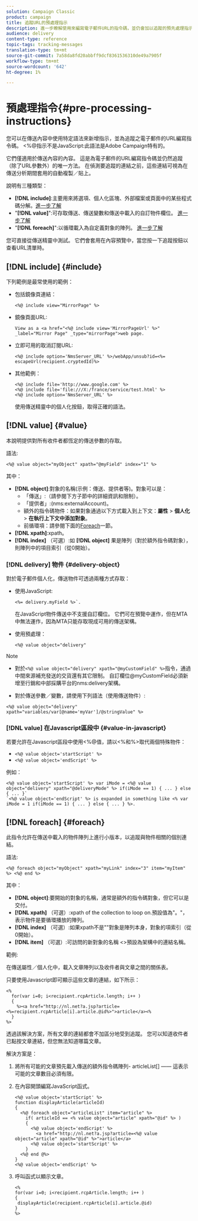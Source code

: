 ```yaml
---
solution: Campaign Classic
product: campaign
title: 追蹤URL的預處理指示
description: 進一步瞭解使用來編寫電子郵件URL的指令碼，並仍會加以追蹤的預先處理指示。
audience: delivery
content-type: reference
topic-tags: tracking-messages
translation-type: tm+mt
source-git-commit: 7a58da8fd20abbff9dcf8361536310de49a7905f
workflow-type: tm+mt
source-wordcount: '642'
ht-degree: 1%

---
```



# 預處理指令{#pre-processing-instructions}

您可以在傳送內容中使用特定語法來新增指示，並為追蹤之電子郵件的URL編寫指令碼。 &lt;%@指示不是JavaScript:此語法是Adobe Campaign特有的。

它們僅適用於傳送內容的內容。 這是為電子郵件的URL編寫指令碼並仍然追蹤（除了URL參數外）的唯一方法。 在偵測要追蹤的連結之前，這些連結可視為在傳送分析期間套用的自動複製／貼上。

說明有三種類型：

* **[!DNL include]**:主要用來將選項、個人化區塊、外部檔案或頁面中的某些程式碼分解。[進一步了解](#include)
* &quot;**[!DNL value]**&quot;:可存取傳送、傳送變數和傳送中載入的自訂物件欄位。 [進一步了解](#value)
* &quot;**[!DNL foreach]**&quot;:以循環載入為自定義對象的陣列。 [進一步了解](#foreach)

您可直接從傳送精靈中測試。 它們會套用在內容預覽中，當您按一下追蹤按鈕以查看URL清單時。

## [!DNL include] {#include}

下列範例是最常使用的範例：

* 包括鏡像頁連結：

   ```
   <%@ include view="MirrorPage" %>  
   ```

* 鏡像頁面URL:

   ```
   View as a <a href="<%@ include view='MirrorPageUrl' %>" _label="Mirror Page" _type="mirrorPage">web page.
   ```

* 立即可用的取消訂閱URL:

   ```
   <%@ include option='NmsServer_URL' %>/webApp/unsub?id=<%= escapeUrl(recipient.cryptedId)%>
   ```

* 其他範例：

   ```
   <%@ include file='http://www.google.com' %>
   <%@ include file='file:///X:/france/service/test.html' %>
   <%@ include option='NmsServer_URL' %>
   ```

   使用傳送精靈中的個人化按鈕，取得正確的語法。

## [!DNL value] {#value}

本說明提供對所有收件者都恆定的傳送參數的存取。

語法:

```
<%@ value object="myObject" xpath="@myField" index="1" %>
```

其中：

* **[!DNL object]**:對象的名稱(示例：傳送、提供者等)。對象可以是：
   * 「傳送」:（請參閱下方子節中的詳細資訊和限制）。
   * 「提供者」:(nms:externalAccount)。
   * 額外的指令碼物件：如果對象通過以下方式載入到上下文：**屬性** > **個人化** > **在執行上下文中添加對象**。
   * 前循環項：請參閱下面的[Foreach](#foreach)一節。
* **[!DNL xpath]**:xpath。
* **[!DNL index]** （可選）:如 **[!DNL object]** 果是陣列（對於額外指令碼對象），則陣列中的項目索引（從0開始）。

### [!DNL delivery] 物件 {#delivery-object}

對於電子郵件個人化，傳送物件可透過兩種方式存取：

* 使用JavaScript:

   ```
   <%= delivery.myField %>`.
   ```

   在JavaScript物件傳送中不支援自訂欄位。 它們可在預覽中運作，但在MTA中無法運作，因為MTA只能存取現成可用的傳送架構。

* 使用預處理：

   ```
   <%@ value object="delivery"
   ```


>[!NOTE]
>
>* 對於`<%@ value object="delivery" xpath="@myCustomField" %>`指令，通過中間來源補充發送的交貨還有其它限制。 自訂欄位@myCustomField必須新增至行銷和中部採購平台的nms:delivery架構。
   >
   >
* 對於傳送參數／變數，請使用下列語法（使用傳送物件）:
>
>
`<%@ value object="delivery" xpath="variables/var[@name='myVar']/@stringValue" %>`

### [!DNL value] 在Javascript區段中  {#value-in-javascript}

若要允許在Javascript區段中使用&lt;%@值，請以&lt;%和%>取代兩個特殊物件：

* `<%@ value object='startScript' %>`
* `<%@ value object='endScript' %>`

例如：

```
<%@ value object='startScript' %> var iMode = <%@ value object="delivery" xpath="@deliveryMode" %> if(iMode == 1) { ... } else { ... }`
`<%@ value object='endScript' %> is expanded in something like <% var iMode = 1 if(iMode == 1) { ... } else { ... } %>.
```

## [!DNL foreach] {#foreach}

此指令允許在傳送中載入的物件陣列上進行小版本，以追蹤與物件相關的個別連結。

語法:

```
<%@ foreach object="myObject" xpath="myLink" index="3" item="myItem" %> <%@ end %>
```

其中：

* **[!DNL object]**:要開始的對象的名稱，通常是額外的指令碼對象，但它可以是交付。
* **[!DNL xpath]** （可選）:xpath of the collection to loop on.預設值為&quot;。&quot;，表示物件是要循環播放的陣列。
* **[!DNL index]** （可選）:如果xpath不是&quot;&quot;對象是陣列本身，對象的項索引（從0開始）。
* **[!DNL item]** （可選）:可訪問的新對象的名稱  &lt;>預設為架構中的連結名稱。

範例:

在傳送屬性／個人化中，載入文章陣列以及收件者與文章之間的關係表。

只要使用Javascript即可顯示這些文章的連結，如下所示：

```
<%
  for(var i=0; i<recipient.rcpArticle.length; i++ )
  {
    %><a href="http://nl.net?a.jsp?article=<%=recipient.rcpArticle[i].article.@id%>">article</a><%
  }
%>
```

透過該解決方案，所有文章的連結都會不加區分地受到追蹤。 您可以知道收件者已點按文章連結，但您無法知道哪篇文章。

解決方案是：

1. 將所有可能的文章預先載入傳送的額外指令碼陣列- articleList[] —— 這表示可能的文章數目必須有限。
1. 在內容開頭編寫JavaScript函式。

   ```
   <%@ value object='startScript' %>
   function displayArticle(articleId)
   {
     <%@ foreach object="articleList" item="article" %>
       if( articleId == <% value object="article" xpath="@id" %> ) 
       {
         <%@ value object='endScript' %>
           <a href="http://nl.net?a.jsp?article=<%@ value object="article" xpath="@id" %>">article</a>
         <%@ value object='startScript' %>
       } 
     <%@ end @%>
   }
   <%@ value object='endScript' %>
   ```
1. 呼叫函式以顯示文章。

   ```
   <%
   for(var i=0; i<recipient.rcpArticle.length; i++ )
   {
    displayArticle(recipient.rcpArticle[i].article.@id)
   }
   %>
   ```

